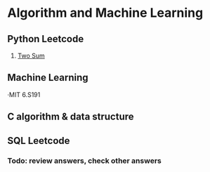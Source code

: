 # Algorithm and Machine Learning

## Python Leetcode 
1. [Two Sum]()
## Machine Learning
·MIT 6.S191
## C algorithm & data structure 
## SQL Leetcode

<h3>Todo: review answers, check other answers</h3>
